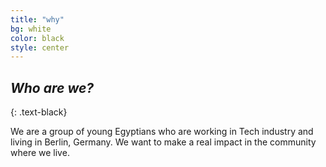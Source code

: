 ```yaml
---
title: "why"
bg: white
color: black
style: center
---
```


## *Who are we?*
{: .text-black}

We are a group of young Egyptians who are working in Tech industry and living in Berlin, Germany. We want to make a real impact in the community where we live.
